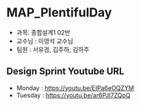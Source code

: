 # MAP_PlentifulDay

* 과목: 종합설계1 02반
* 교수님 : 이영석 교수님
* 팀원 : 서유경, 김주하, 김하주

## Design Sprint Youtube URL
* Monday : https://youtu.be/EIPa6eOQZYM
* Tuesday : https://youtu.be/ar6PJI7ZQpQ 
